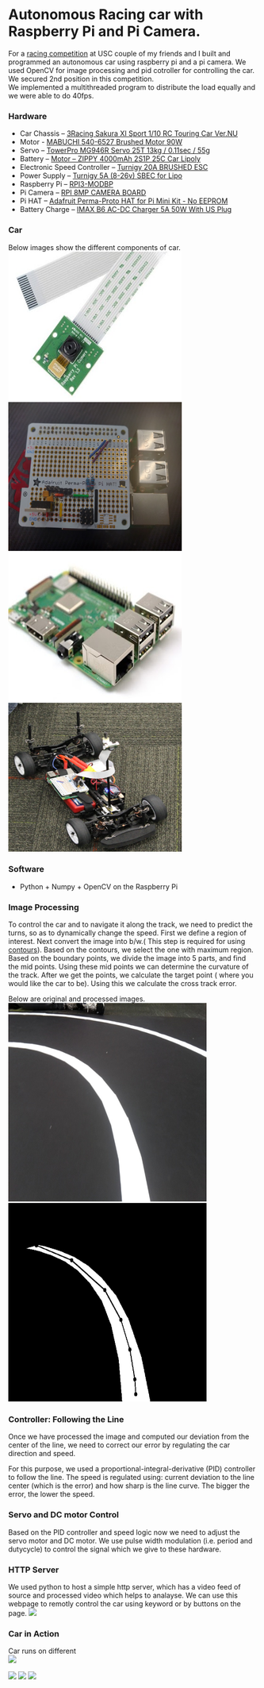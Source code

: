 # Autonomous Racing car with Raspberry Pi and Pi Camera.
For a <a href="https://sites.google.com/usc.edu/raceon/home?authuser=0">racing competition</a> at USC couple of my friends and I built and programmed an autonomous car using raspberry pi and a pi camera. We used OpenCV for image processing and pid cotroller for controlling the car. We secured 2nd position in this competition.
<br>
We implemented a multithreaded program to distribute the load equally and we were able to do 40fps.
### Hardware
<ul>
  <li> Car Chassis – <a href="https://www.integy.com/st_prod.html?p_prodid=30486&p_catid=370">3Racing Sakura XI Sport 1/10 RC Touring Car Ver.NU<a/> </li>
  <li> Motor - <a href="https://hobbyking.com/en_us/540-6527-brushed-motor-90w.html"> MABUCHI 540-6527 Brushed Motor 90W</a></li>
  <li> Servo – <a href="https://hobbyking.com/en_us/towerpro-mg946r-12kg-0-20sec-55g.html">TowerPro MG946R Servo 25T 13kg / 0.11sec / 55g</a></li>
  <li> Battery – <a href="https://hobbyking.com/en_us/zippy-4000mah-2s1p-25c-car-lipoly-roar-approved-de-warehouse.html">Motor – ZIPPY 4000mAh 2S1P 25C Car Lipoly</a></li>
  <li> Electronic Speed Controller – <a href="https://hobbyking.com/en_us/turnigy-20a-brushed-esc.html">Turnigy 20A BRUSHED ESC</a></li>
  <li> Power Supply – <a href="https://hobbyking.com/en_us/turnigy-5a-8-26v-sbec-for-lipo.html">Turnigy 5A (8-26v) SBEC for Lipo</a></li>
  <li> Raspberry Pi – <a href="https://www.newark.com/raspberry-pi/rpi3-modbp/sbc-arm-cortex-a53-1gb-sdram/dp/49AC7637">RPI3-MODBP</a></li>
  <li> Pi Camera – <a href="https://www.newark.com/raspberry-pi/rpi-8mp-camera-board/camera-board-8-mp-raspberry-pi/dp/77Y6521">RPI 8MP CAMERA BOARD</a></li>
  <li> Pi HAT – <a href="https://www.adafruit.com/product/2310">Adafruit Perma-Proto HAT for Pi Mini Kit - No EEPROM</a></li>
  <li> Battery Charge – <a href="https://hobbyking.com/en_us/imax-b6-ac-dc-charger-5a-50w-with-us-plug-copy.html">IMAX B6 AC-DC Charger 5A 50W With US Plug</a></li>
 </ul>
 
 ### Car
 Below images show the different components of car.
 <br/>
 <img src="https://raw.githubusercontent.com/spramodchandra/Self-Driving-Car/master/images/picamera.jpg" width = "350px" height = "300px"/>
 <img src="https://raw.githubusercontent.com/spramodchandra/Self-Driving-Car/master/images/pihat.jpg" width = "350px" height = "300px"/>
  <br/>
 <img src="https://raw.githubusercontent.com/spramodchandra/Self-Driving-Car/master/images/raspberrypi.jpg" width = "350px" height = "300px"/>
 <img src="https://raw.githubusercontent.com/spramodchandra/Self-Driving-Car/master/images/car.jpg" width = "350px" height = "300px"/>
 
 ### Software
 <ul>
  <li> Python + Numpy + OpenCV on the Raspberry Pi</li>
 </ul>
 
 ### Image Processing
 To control the car and to navigate it along the track, we need to predict the turns, so as to dynamically change the speed.
 First we define a region of interest.
 Next convert the image into b/w.( This step is required for using <a href="https://docs.opencv.org/3.3.1/d4/d73/tutorial_py_contours_begin.html">contours</a>).
 Based on the contours, we select the one with maximum region. Based on the boundary points, we divide the image into 5 parts, and find the mid points. Using these mid points we can determine the curvature of the track. After we get the points, we calculate the target point ( where you would like the car to be). Using this we calculate the cross track error.

Below are original and processed images.
<br/>
<img src="https://raw.githubusercontent.com/spramodchandra/Self-Driving-Car/master/images/original.jpg" width = "400px" height = "400px"/>
<img src="https://raw.githubusercontent.com/spramodchandra/Self-Driving-Car/master/images/processedimage.jpg" width = "400px" height = "400px"/>
<br/>

### Controller: Following the Line
Once we have processed the image and computed our deviation from the center of the line, we need to correct our error by regulating the car direction and speed.

For this purpose, we used a proportional-integral-derivative (PID) controller to follow the line. The speed is regulated using:  current deviation to the line center (which is the error) and how sharp is the line curve. The bigger the error, the lower the speed.

### Servo and DC motor Control
Based on the PID controller and speed logic now we need to adjust the servo motor and DC motor.
We use pulse width modulation (i.e. period and dutycycle) to control the signal which we give to these hardware.

### HTTP Server
We used python to host a simple http server, which has a video feed of source and processed video which helps to analayse.
We can use this webpage to remotly control the car using keyword or by buttons on the page. 
<img src="https://raw.githubusercontent.com/spramodchandra/Self-Driving-Car/master/images/server.gif"/>

### Car in Action
Car runs on different <br/>
<img src="https://raw.githubusercontent.com/spramodchandra/Self-Driving-Car/master/images/video1.gif" />

<img src="https://raw.githubusercontent.com/spramodchandra/Self-Driving-Car/master/images/video2.gif"/>

<img src="https://raw.githubusercontent.com/spramodchandra/Self-Driving-Car/master/images/video3.gif"/>

<img src="https://raw.githubusercontent.com/spramodchandra/Self-Driving-Car/master/images/video4.gif"/>
